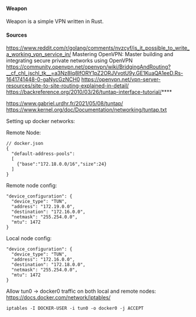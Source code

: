 #### Weapon 
Weapon is a simple VPN written in Rust.

#### Sources
https://www.reddit.com/r/golang/comments/nvzcyf/is_it_possible_to_write_a_working_vpn_service_in/
Mastering OpenVPN: Master building and integrating secure private networks using OpenVPN
https://community.openvpn.net/openvpn/wiki/BridgingAndRouting?__cf_chl_jschl_tk__=a3Nz8Iq8lfORY1pZ2ORJVvotU9y.GE1KuaQA1eeD.Rs-1641741448-0-gaNycGzNCH0
https://openvpn.net/vpn-server-resources/site-to-site-routing-explained-in-detail/
https://backreference.org/2010/03/26/tuntap-interface-tutorial/****


https://www.gabriel.urdhr.fr/2021/05/08/tuntap/
https://www.kernel.org/doc/Documentation/networking/tuntap.txt

Setting up docker networks:

Remote Node:
``` 
// docker.json
{
  "default-address-pools":
  [
    {"base":"172.18.0.0/16","size":24}
  ]
}
```

Remote node config:
```
"device_configuration": {
  "device_type": "TUN",
  "address": "172.19.0.0",
  "destination": "172.16.0.0",
  "netmask": "255.254.0.0",
  "mtu": 1472
}
```

Local node config:
```
"device_configuration": {
  "device_type": "TUN",
  "address": "172.16.0.0",
  "destination": "172.18.0.0",
  "netmask": "255.254.0.0",
  "mtu": 1472
}
```

Allow tun0 -> docker0 traffic on both local and remote nodes:
https://docs.docker.com/network/iptables/
```
iptables -I DOCKER-USER -i tun0 -o docker0 -j ACCEPT
```